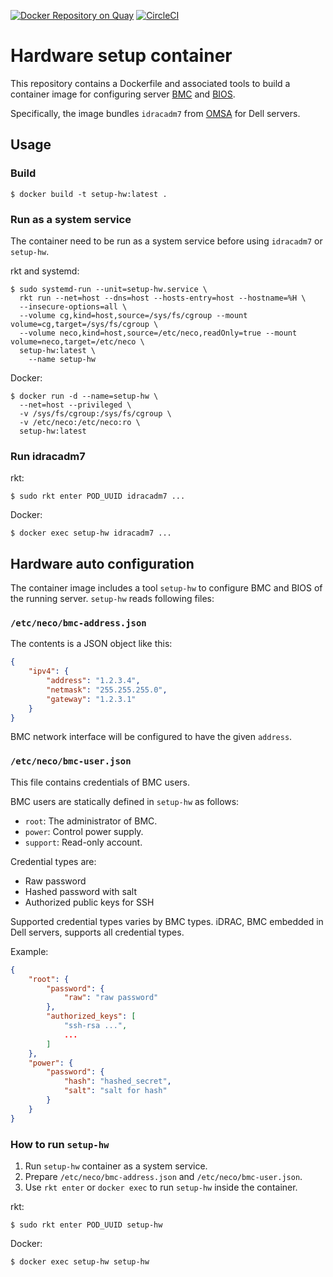 [![Docker Repository on Quay](https://quay.io/repository/cybozu/setup-hw/status "Docker Repository on Quay")](https://quay.io/repository/cybozu/setup-hw)
[![CircleCI](https://circleci.com/gh/cybozu-go/setup-hw.svg?style=svg)](https://circleci.com/gh/cybozu-go/setup-hw)

Hardware setup container
========================

This repository contains a Dockerfile and associated tools to build a
container image for configuring server [BMC][] and [BIOS][].

Specifically, the image bundles `idracadm7` from [OMSA][] for Dell servers.

Usage
-----

### Build

```console
$ docker build -t setup-hw:latest .
```

### Run as a system service

The container need to be run as a system service before using `idracadm7` or `setup-hw`.

rkt and systemd:

```console
$ sudo systemd-run --unit=setup-hw.service \
  rkt run --net=host --dns=host --hosts-entry=host --hostname=%H \
  --insecure-options=all \
  --volume cg,kind=host,source=/sys/fs/cgroup --mount volume=cg,target=/sys/fs/cgroup \
  --volume neco,kind=host,source=/etc/neco,readOnly=true --mount volume=neco,target=/etc/neco \
  setup-hw:latest \
    --name setup-hw
```

Docker:

```console
$ docker run -d --name=setup-hw \
  --net=host --privileged \
  -v /sys/fs/cgroup:/sys/fs/cgroup \
  -v /etc/neco:/etc/neco:ro \
  setup-hw:latest
```

### Run idracadm7

rkt:

```console
$ sudo rkt enter POD_UUID idracadm7 ...
```

Docker:

```console
$ docker exec setup-hw idracadm7 ...
```

Hardware auto configuration
---------------------------

The container image includes a tool `setup-hw` to configure BMC and BIOS of the running server.
`setup-hw` reads following files:

### `/etc/neco/bmc-address.json`

The contents is a JSON object like this:

```json
{
    "ipv4": {
        "address": "1.2.3.4",
        "netmask": "255.255.255.0",
        "gateway": "1.2.3.1"
    }
}
```

BMC network interface will be configured to have the given `address`.

### `/etc/neco/bmc-user.json`

This file contains credentials of BMC users.

BMC users are statically defined in `setup-hw` as follows:

* `root`: The administrator of BMC.
* `power`: Control power supply.
* `support`: Read-only account.

Credential types are:

* Raw password
* Hashed password with salt
* Authorized public keys for SSH

Supported credential types varies by BMC types.
iDRAC, BMC embedded in Dell servers, supports all credential types.

Example:

```json
{
    "root": {
        "password": {
            "raw": "raw password"
        },
        "authorized_keys": [
            "ssh-rsa ...",
            ...
        ]
    },
    "power": {
        "password": {
            "hash": "hashed_secret",
            "salt": "salt for hash"
        }
    }
}
```

### How to run `setup-hw`

1. Run `setup-hw` container as a system service.
2. Prepare `/etc/neco/bmc-address.json` and `/etc/neco/bmc-user.json`.
3. Use `rkt enter` or `docker exec` to run `setup-hw` inside the container.

rkt:

```console
$ sudo rkt enter POD_UUID setup-hw
```

Docker:

```console
$ docker exec setup-hw setup-hw
```

[BMC]: https://en.wikipedia.org/wiki/Intelligent_Platform_Management_Interface#Baseboard_management_controller
[BIOS]: https://en.wikipedia.org/wiki/BIOS
[OMSA]: https://en.wikipedia.org/wiki/OpenManage#OMSA_%E2%80%93_OpenManage_Server_Administrator
